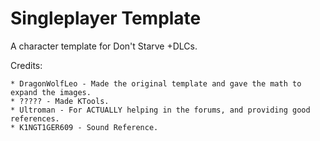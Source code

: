# Singleplayer Template
A character template for Don't Starve +DLCs.

Credits:

	* DragonWolfLeo - Made the original template and gave the math to expand the images.
	* ????? - Made KTools.
	* Ultroman - For ACTUALLY helping in the forums, and providing good references.
	* K1NGT1GER609 - Sound Reference.
